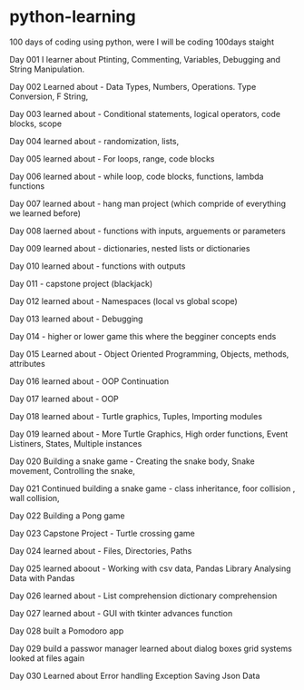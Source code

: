 # python-learning
100 days of coding using python, were I will be coding 100days staight

Day 001
I learner about 
    Ptinting, 
    Commenting, 
    Variables, 
    Debugging and 
    String Manipulation.


Day 002
Learned about -
    Data Types,
    Numbers,
    Operations.
    Type Conversion,
    F String,

Day 003
learned about - 
    Conditional statements,
    logical operators,
    code blocks,
    scope


Day 004 
learned about - 
    randomization,
    lists,

Day 005
learned about - 
    For loops,
    range,
    code blocks

Day 006
learned about - 
    while loop,
    code blocks,
    functions, 
    lambda functions

Day 007 
learned about -
    hang man project (which compride of everything we learned before)

Day 008
laerned about - 
    functions with inputs,
    arguements or parameters


Day 009
learned about - 
    dictionaries,
    nested lists or dictionaries

Day 010
learned about - 
    functions with outputs


Day  011 - capstone project (blackjack)

Day 012 
learned about - 
    Namespaces (local vs global scope)

Day 013 
learned about - 
    Debugging

Day 014  - higher or lower game 
    this where the begginer concepts ends

Day 015 
Learned about -
    Object Oriented Programming,
        Objects,
        methods,
        attributes

Day 016 
learned about - 
    OOP Continuation

Day 017 
learned about -
    OOP 

Day 018 
learned about - 
    Turtle graphics,
    Tuples,
    Importing modules


Day 019
learned about - 
    More Turtle Graphics,
    High order functions,
    Event Listiners,
    States,
    Multiple instances

Day 020 
Building a snake game - 
    Creating the snake body,
    Snake movement,
    Controlling the snake,



Day 021
Continued building a snake game - 
    class inheritance,
    foor collision ,
    wall collision,


Day 022
Building a Pong game

Day 023
Capstone Project - Turtle crossing game

Day 024 
learned about -
    Files,
    Directories,
    Paths


Day 025 
learned aboout - 
    Working with csv data,
    Pandas Library
    Analysing Data with Pandas

Day 026
learned about -
    List comprehension
    dictionary comprehension

Day 027 
learned about - 
    GUI with tkinter
    advances function 
    

Day 028
built a Pomodoro app

Day 029
build a passwor manager
    learned about 
        dialog boxes
        grid systems
        looked at files again


Day 030
Learned about 
    Error handling
    Exception
    Saving Json Data